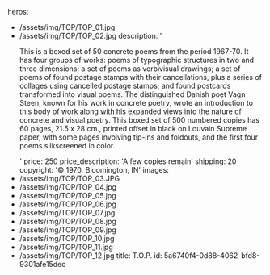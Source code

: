 heros:
  - /assets/img/TOP/TOP_01.jpg
  - /assets/img/TOP/TOP_02.jpg
description: '<p>This is a boxed set of 50 concrete poems from the period 1967-70. It has four groups of works: poems of typographic structures in two and three dimensions; a set of poems as verbivisual drawings; a set of poems of found postage stamps with their cancellations, plus a series of collages using cancelled postage stamps; and found postcards transformed into visual poems. The distinguished Danish poet Vagn Steen, known for his work in concrete poetry, wrote an introduction to this body of work along with his expanded views into the nature of concrete and visual poetry. This boxed set of 500 numbered copies has 60 pages, 21.5 x 28 cm., printed offset in black on Louvain Supreme paper, with some pages involving tip-ins and foldouts, and the first four poems silkscreened in color.<br></p>'
price: 250
price_description: 'A few copies remain'
shipping: 20
copyright: '© 1970, Bloomington, IN'
images:
  - /assets/img/TOP/TOP_03.JPG
  - /assets/img/TOP/TOP_04.jpg
  - /assets/img/TOP/TOP_05.jpg
  - /assets/img/TOP/TOP_06.jpg
  - /assets/img/TOP/TOP_07.jpg
  - /assets/img/TOP/TOP_08.jpg
  - /assets/img/TOP/TOP_09.jpg
  - /assets/img/TOP/TOP_10.jpg
  - /assets/img/TOP/TOP_11.jpg
  - /assets/img/TOP/TOP_12.jpg
title: T.O.P.
id: 5a6740f4-0d88-4062-bfd8-9301afe15dec
